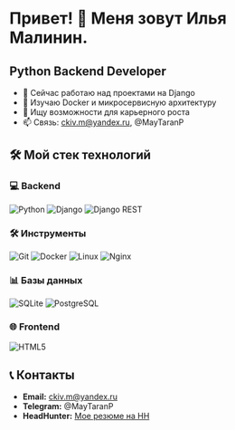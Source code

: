 # Привет! 👋 Меня зовут Илья Малинин.

## Python Backend Developer

- 🔭 Сейчас работаю над проектами на Django
- 🌱 Изучаю Docker и микросервисную архитектуру
- 💼 Ищу возможности для карьерного роста
- 📫 Связь: ckiv.m@yandex.ru, @MayTaranP

## 🛠 Мой стек технологий

### 💻 Backend
![Python](https://img.shields.io/badge/Python-3776AB?style=for-the-badge&logo=python&logoColor=white)
![Django](https://img.shields.io/badge/Django-092E20?style=for-the-badge&logo=django&logoColor=white)
![Django REST](https://img.shields.io/badge/DRF-ff1709?style=for-the-badge&logo=django&logoColor=white)

### 🛠️ Инструменты
![Git](https://img.shields.io/badge/Git-F05033?style=for-the-badge&logo=git&logoColor=white)
![Docker](https://img.shields.io/badge/Docker-2CA5E0?style=for-the-badge&logo=docker&logoColor=white)
![Linux](https://img.shields.io/badge/Linux-FCC624?style=for-the-badge&logo=linux&logoColor=black)
![Nginx](https://img.shields.io/badge/Nginx-009639?style=for-the-badge&logo=nginx&logoColor=white)

### 📊 Базы данных
![SQLite](https://img.shields.io/badge/SQLite-07405E?style=for-the-badge&logo=sqlite&logoColor=white)
![PostgreSQL](https://img.shields.io/badge/PostgreSQL-316192?style=for-the-badge&logo=postgresql&logoColor=white)

### 🌐 Frontend
![HTML5](https://img.shields.io/badge/HTML5-E34F26?style=for-the-badge&logo=html5&logoColor=white)

## 📞 Контакты

- **Email:** ckiv.m@yandex.ru
- **Telegram:** @MayTaranP
- **HeadHunter:** [Мое резюме на HH](https://spb.hh.ru/resume/b3c92f12ff0f7fbd9e0039ed1f555a656c6a6b)
